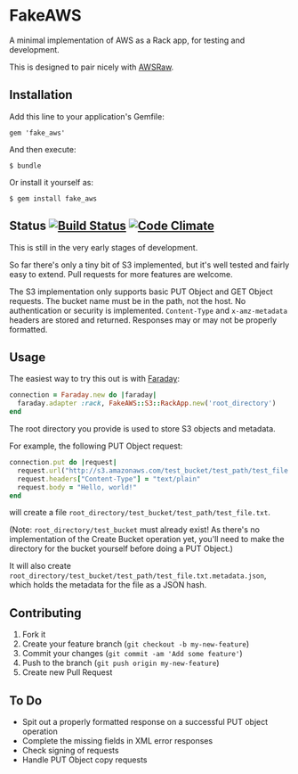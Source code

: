 # FakeAWS

A minimal implementation of AWS as a Rack app, for testing and development.

This is designed to pair nicely with [AWSRaw](https://github.com/envato/awsraw).


## Installation

Add this line to your application's Gemfile:

    gem 'fake_aws'

And then execute:

    $ bundle

Or install it yourself as:

    $ gem install fake_aws


## Status [![Build Status](https://travis-ci.org/envato/fake_aws.png)](https://travis-ci.org/envato/fake_aws) [![Code Climate](https://codeclimate.com/github/envato/fake_aws.png)](https://codeclimate.com/github/envato/fake_aws)

This is still in the very early stages of development.

So far there's only a tiny bit of S3 implemented, but it's well tested and
fairly easy to extend. Pull requests for more features are welcome.

The S3 implementation only supports basic PUT Object and GET Object requests.
The bucket name must be in the path, not the host.  No authentication or
security is implemented.  `Content-Type` and `x-amz-metadata` headers are
stored and returned. Responses may or may not be properly formatted.


## Usage

The easiest way to try this out is with [Faraday](https://github.com/lostisland/faraday):

```ruby
connection = Faraday.new do |faraday|
  faraday.adapter :rack, FakeAWS::S3::RackApp.new('root_directory')
end
```

The root directory you provide is used to store S3 objects and metadata.

For example, the following PUT Object request:

```ruby
connection.put do |request|
  request.url("http://s3.amazonaws.com/test_bucket/test_path/test_file.txt")
  request.headers["Content-Type"] = "text/plain"
  request.body = "Hello, world!"
end
```

will create a file `root_directory/test_bucket/test_path/test_file.txt`.

(Note: `root_directory/test_bucket` must already exist! As there's no
implementation of the Create Bucket operation yet, you'll need to make the
directory for the bucket yourself before doing a PUT Object.)

It will also create
`root_directory/test_bucket/test_path/test_file.txt.metadata.json`, which holds
the metadata for the file as a JSON hash.


## Contributing

1. Fork it
2. Create your feature branch (`git checkout -b my-new-feature`)
3. Commit your changes (`git commit -am 'Add some feature'`)
4. Push to the branch (`git push origin my-new-feature`)
5. Create new Pull Request

## To Do

- Spit out a properly formatted response on a successful PUT object operation
- Complete the missing fields in XML error responses
- Check signing of requests
- Handle PUT Object copy requests


